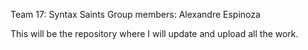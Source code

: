 Team 17: Syntax Saints
Group members: Alexandre Espinoza

This will be the repository where I will update and upload all the work.